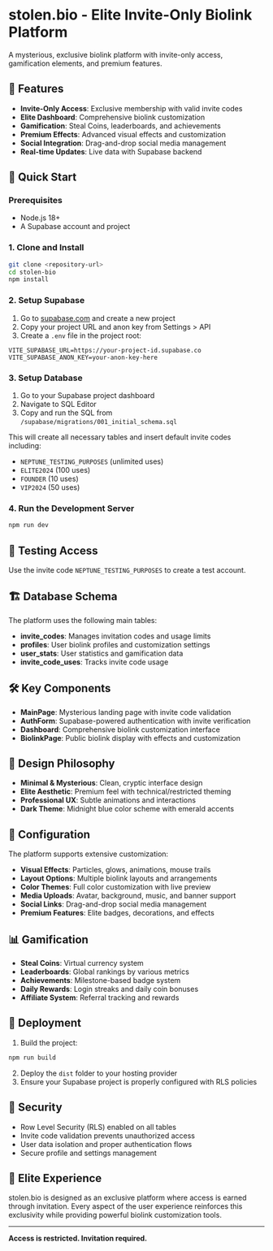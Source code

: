 # stolen.bio - Elite Invite-Only Biolink Platform

A mysterious, exclusive biolink platform with invite-only access, gamification elements, and premium features.

## 🔐 Features

- **Invite-Only Access**: Exclusive membership with valid invite codes
- **Elite Dashboard**: Comprehensive biolink customization
- **Gamification**: Steal Coins, leaderboards, and achievements
- **Premium Effects**: Advanced visual effects and customization
- **Social Integration**: Drag-and-drop social media management
- **Real-time Updates**: Live data with Supabase backend

## 🚀 Quick Start

### Prerequisites

- Node.js 18+ 
- A Supabase account and project

### 1. Clone and Install

```bash
git clone <repository-url>
cd stolen-bio
npm install
```

### 2. Setup Supabase

1. Go to [supabase.com](https://supabase.com) and create a new project
2. Copy your project URL and anon key from Settings > API
3. Create a `.env` file in the project root:

```env
VITE_SUPABASE_URL=https://your-project-id.supabase.co
VITE_SUPABASE_ANON_KEY=your-anon-key-here
```

### 3. Setup Database

1. Go to your Supabase project dashboard
2. Navigate to SQL Editor
3. Copy and run the SQL from `/supabase/migrations/001_initial_schema.sql`

This will create all necessary tables and insert default invite codes including:
- `NEPTUNE_TESTING_PURPOSES` (unlimited uses)
- `ELITE2024` (100 uses)
- `FOUNDER` (10 uses) 
- `VIP2024` (50 uses)

### 4. Run the Development Server

```bash
npm run dev
```

## 🎫 Testing Access

Use the invite code `NEPTUNE_TESTING_PURPOSES` to create a test account.

## 🏗️ Database Schema

The platform uses the following main tables:

- **invite_codes**: Manages invitation codes and usage limits
- **profiles**: User biolink profiles and customization settings
- **user_stats**: User statistics and gamification data
- **invite_code_uses**: Tracks invite code usage

## 🛠️ Key Components

- **MainPage**: Mysterious landing page with invite code validation
- **AuthForm**: Supabase-powered authentication with invite verification  
- **Dashboard**: Comprehensive biolink customization interface
- **BiolinkPage**: Public biolink display with effects and customization

## 🎨 Design Philosophy

- **Minimal & Mysterious**: Clean, cryptic interface design
- **Elite Aesthetic**: Premium feel with technical/restricted theming
- **Professional UX**: Subtle animations and interactions
- **Dark Theme**: Midnight blue color scheme with emerald accents

## 🔧 Configuration

The platform supports extensive customization:

- **Visual Effects**: Particles, glows, animations, mouse trails
- **Layout Options**: Multiple biolink layouts and arrangements  
- **Color Themes**: Full color customization with live preview
- **Media Uploads**: Avatar, background, music, and banner support
- **Social Links**: Drag-and-drop social media management
- **Premium Features**: Elite badges, decorations, and effects

## 📊 Gamification

- **Steal Coins**: Virtual currency system
- **Leaderboards**: Global rankings by various metrics
- **Achievements**: Milestone-based badge system
- **Daily Rewards**: Login streaks and daily coin bonuses
- **Affiliate System**: Referral tracking and rewards

## 🚦 Deployment

1. Build the project:
```bash
npm run build
```

2. Deploy the `dist` folder to your hosting provider
3. Ensure your Supabase project is properly configured with RLS policies

## 🔐 Security

- Row Level Security (RLS) enabled on all tables
- Invite code validation prevents unauthorized access
- User data isolation and proper authentication flows
- Secure profile and settings management

## 🎯 Elite Experience

stolen.bio is designed as an exclusive platform where access is earned through invitation. Every aspect of the user experience reinforces this exclusivity while providing powerful biolink customization tools.

---

**Access is restricted. Invitation required.**